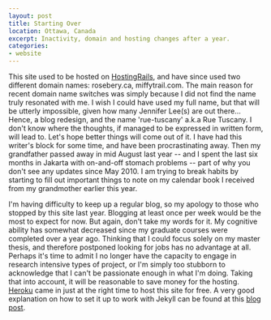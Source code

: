 ```yaml
---
layout: post
title: Starting Over
location: Ottawa, Canada
excerpt: Inactivity, domain and hosting changes after a year.
categories:
- website
---
```


This site used to be hosted on [HostingRails](http://hostingrails.com/), and have since used two different domain names: rosebery.ca, miffytrail.com. The main reason for recent domain name switches was simply because I did not find the name truly resonated with me. I wish I could have used my full name, but that will be utterly impossible, given how many Jennifer Lee(s) are out there... Hence, a blog redesign, and the name 'rue-tuscany' a.k.a Rue Tuscany. I don't know where the thoughts, if managed to be expressed in written form, will lead to. Let's hope better things will come out of it. I have had this writer's block for some time, and have been procrastinating away. Then my grandfather passed away in mid August last year -- and I spent the last six months in Jakarta with on-and-off stomach problems -- part of why you don't see any updates since May 2010. I am trying to break habits by starting to fill out important things to note on my calendar book I received from my grandmother earlier this year. 

I'm having difficulty to keep up a regular blog, so my apology to those who stopped by this site last year. Blogging at least once per week would be the most to expect for now. But again, don't take my words for it. My cognitive ability has somewhat decreased since my graduate courses were completed over a year ago. Thinking that I could focus solely on my master thesis, and therefore postponed looking for jobs has no advantage at all. Perhaps it's time to admit I no longer have the capacity to engage in research intensive types of project, or I'm simply too stubborn to acknowledge that I can't be passionate enough in what I'm doing. Taking that into account, it will be reasonable to save money for the hosting. [Heroku](http://heroku.com/) came in just at the right time to host this site for free. A very good explanation on how to set it up to work with Jekyll can be found at this [blog post](http://datamangling.com/2010/07/Jekyll-on-Heroku). 
